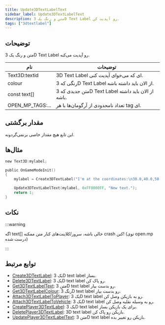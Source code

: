```yaml
---
title: Update3DTextLabelText
sidebar_label: Update3DTextLabelText
description: متن و رنگ یک 3D Text Label رو آپدیت کن.
tags: ["3dtextlabel"]
---
```


## توضیحات

متن و رنگ یک 3D Text Label رو آپدیت می‌کنه.

| نام              | توضیحات                                                   |
| ---------------- | ------------------------------------------------------------- |
| Text3D:textid    | 3D Text Label ای که می‌خوای آپدیت کنی.                         |
| colour           | رنگی که 3D Text Label از الان باید داشته باشه.          |
| const text[]     | متن جدیدی که 3D Text Label از الان باید داشته باشه. |
| OPEN_MP_TAGS:... | تعداد نامحدودی از آرگومان‌ها با هر tag ای.                    |

## مقدار برگشتی

این تابع هیچ مقدار خاصی برنمی‌گردونه.

## مثال‌ها

```c
new Text3D:mylabel;

public OnGameModeInit()
{
    mylabel = Create3DTextLabel("I'm at the coordinates:\n30.0,40.0,50.0", 0x008080FF, 30.0, 40.0, 50.0, 40.0, 0);

    Update3DTextLabelText(mylabel, 0xFF0000FF, "New text.");
    return 1;
}
```

## نکات

:::warning

اگه text[] خالی باشه، سرور/کلاینت‌های کنار متن ممکنه crash کنن! (توی open.mp درست شده)

:::

## توابع مرتبط

- [Create3DTextLabel](Create3DTextLabel): یک 3D text label بساز.
- [Delete3DTextLabel](Delete3DTextLabel): یک 3D text label رو پاک کن.
- [Get3DTextLabelText](Get3DTextLabelText): متن 3D text label رو بدست بیار.
- [Get3DTextLabelColour](Get3DTextLabelColour): رنگ 3D text label رو بدست بیار.
- [Attach3DTextLabelToPlayer](Attach3DTextLabelToPlayer): یک 3D text label رو به بازیکن وصل کن.
- [Attach3DTextLabelToVehicle](Attach3DTextLabelToVehicle): یک 3D text label رو به وسیله نقلیه وصل کن.
- [CreatePlayer3DTextLabel](CreatePlayer3DTextLabel): یک 3D text label برای یک بازیکن بساز.
- [DeletePlayer3DTextLabel](DeletePlayer3DTextLabel): 3D text label بازیکن رو پاک کن.
- [UpdatePlayer3DTextLabelText](UpdatePlayer3DTextLabelText): متن 3D text label بازیکن رو تغییر بده.
